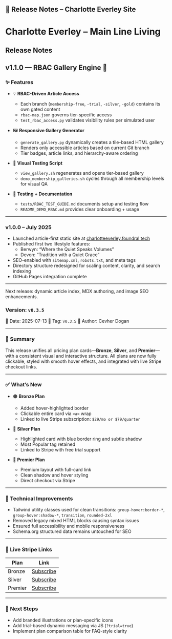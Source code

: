 ## 📝 **Release Notes – Charlotte Everley Site**

# Charlotte Everley – Main Line Living

## Release Notes

## v1.1.0 — RBAC Gallery Engine 🎉

### ✨ Features

- 💡 **RBAC-Driven Article Access**
  - Each branch (`membership-free`, `-trial`, `-silver`, `-gold`) contains its own gated content
  - `rbac-map.json` governs tier-specific access
  - `test_rbac_access.py` validates visibility rules per simulated user

- 🖼 **Responsive Gallery Generator**
  - `generate_gallery.py` dynamically creates a tile-based HTML gallery
  - Renders only accessible articles based on current Git branch
  - Tier badges, article links, and hierarchy-aware ordering

- 🔁 **Visual Testing Script**
  - `view_gallery.sh` regenerates and opens tier-based gallery
  - `demo_membership_galleries.sh` cycles through all membership levels for visual QA

- 🧪 **Testing + Documentation**
  - `tests/RBAC_TEST_GUIDE.md` documents setup and testing flow
  - `README_DEMO_RBAC.md` provides clear onboarding + usage

---

### v1.0.0 – July 2025

- Launched article-first static site at [charlotteeverley.foundral.tech](https://charlotteeverley.foundral.tech)
- Published first two lifestyle features:
  - Berwyn: “Where the Quiet Speaks Volumes”
  - Devon: “Tradition with a Quiet Grace”
- SEO-enabled with `sitemap.xml`, `robots.txt`, and meta tags
- Directory structure redesigned for scaling content, clarity, and search indexing
- GitHub Pages integration complete

---

Next release: dynamic article index, MDX authoring, and image SEO enhancements.

### Version: `v0.3.5`

📅 Date: 2025-07-13
🔖 Tag: `v0.3.5`
👤 Author: Cevher Dogan

---

### 🎯 Summary

This release unifies all pricing plan cards—**Bronze**, **Silver**, and **Premier**—with a consistent visual and interactive structure. All plans are now fully clickable, styled with smooth hover effects, and integrated with live Stripe checkout links.

---

### ✅ What’s New

* 🟤 **Bronze Plan**

  * Added hover-highlighted border
  * Clickable entire card via `<a>` wrap
  * Linked to live Stripe subscription: `$29/mo or $79/quarter`

* 🥈 **Silver Plan**

  * Highlighted card with blue border ring and subtle shadow
  * Most Popular tag retained
  * Linked to Stripe with free trial support

* 💎 **Premier Plan**

  * Premium layout with full-card link
  * Clean shadow and hover styling
  * Direct checkout via Stripe

---

### 🔧 Technical Improvements

* Tailwind utility classes used for clean transitions:
  `group-hover:border-*`, `group-hover:shadow-*`, `transition`, `rounded-2xl`
* Removed legacy mixed HTML blocks causing syntax issues
* Ensured full accessibility and mobile responsiveness
* Schema.org structured data remains untouched for SEO

---

### 🔗 Live Stripe Links

| Plan    | Link                                                        |
| ------- | ----------------------------------------------------------- |
| Bronze  | [Subscribe](https://buy.stripe.com/7sY9AT9xG4BH7Kf9FPfQI09) |
| Silver  | [Subscribe](https://buy.stripe.com/6oU4gzeS07NTc0v7xHfQI06) |
| Premier | [Subscribe](https://buy.stripe.com/bJe28reS03xDfcHg4dfQI07) |

---

### 📌 Next Steps

* Add branded illustrations or plan-specific icons
* Add trial-based dynamic messaging via JS (`?trial=true`)
* Implement plan comparison table for FAQ-style clarity

